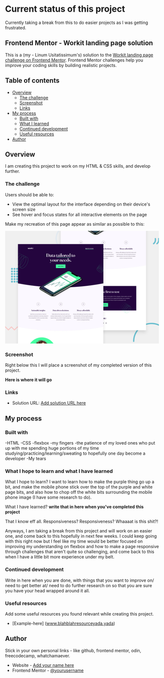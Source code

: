 # Current status of this project

Currently taking a break from this to do easier projects as I was getting frustrated.

## Frontend Mentor - Workit landing page solution

This is a (my - Linum Usitatissimum's) solution to the [Workit landing page challenge on Frontend Mentor](https://www.frontendmentor.io/challenges/workit-landing-page-2fYnyle5lu). Frontend Mentor challenges help you improve your coding skills by building realistic projects. 

## Table of contents

- [Overview](#overview)
  - [The challenge](#the-challenge)
  - [Screenshot](#screenshot)
  - [Links](#links)
- [My process](#my-process)
  - [Built with](#built-with)
  - [What I learned](#what-i-learned)
  - [Continued development](#continued-development)
  - [Useful resources](#useful-resources)
- [Author](#author)

## Overview

I am creating this project to work on my HTML & CSS skills, and develop further. 

### The challenge

Users should be able to:

- View the optimal layout for the interface depending on their device's screen size
- See hover and focus states for all interactive elements on the page

Make my recreation of this page appear as similar as possible to this: 

![](./preview.jpg)

### Screenshot

Right below this I will place a screenshot of my completed version of this project.

**Here is where it will go**

### Links

- Solution URL: [Add solution URL here](https://your-solution-url.com)

## My process

### Built with

-HTML
-CSS
-flexbox
-my fingers
-the patience of my loved ones who put up with me spending huge portions of my time studying/practicing/learning/sweating to hopefully one day become a developer
-My tears

### What I hope to learn and what I have learned

What I hope to learn? I want to learn how to make the purple thing go up a bit, and make the mobile phone stick over the top of the purple and white page bits, and also how to chop off the white bits surrounding the mobile phone image (I have some research to do).

What I have learned? **write that in here when you've completed this project**

That I know eff all. Responsiveness? Responsiveness? Whaaaat is this shit?!

Anyways, I am taking a break from this project and will work on an easier one, and come back to this hopefully in next few weeks. I could keep going with this right now but I feel like my time would be better focused on improving my understanding on flexbox and how to make a page responsive through challenges that aren't quite so challenging, and come back to this when I have a little bit more experience under my belt.

### Continued development

Write in here when you are done, with things that you want to improve on/ need to get better at/ need to do further research on so that you are sure you have your head wrapped around it all.

### Useful resources

Add some useful resources you found relevant while creating this project.

- [Example-here] (www.blahblahresourceyada.yada)

## Author

Stick in your own personal links - like github, frontend mentor, odin, freecodecamp, whatchamaever. 

- Website - [Add your name here](https://www.your-site.com)
- Frontend Mentor - [@yourusername](https://www.frontendmentor.io/profile/yourusername)

